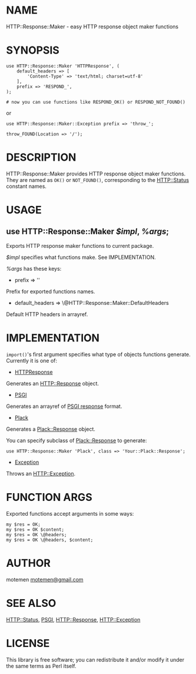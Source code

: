 # NAME

HTTP::Response::Maker - easy HTTP response object maker functions

# SYNOPSIS

    use HTTP::Response::Maker 'HTTPResponse', (
        default_headers => [
            'Content-Type' => 'text/html; charset=utf-8'
        ],
        prefix => 'RESPOND_',
    );

    # now you can use functions like RESPOND_OK() or RESPOND_NOT_FOUND()

or

    use HTTP::Response::Maker::Exception prefix => 'throw_';

    throw_FOUND(Location => '/');

# DESCRIPTION

HTTP::Response::Maker provides HTTP response object maker functions.
They are named as `OK()` or `NOT_FOUND()`, corresponding to
the [HTTP::Status](http://search.cpan.org/perldoc?HTTP::Status) constant names.

# USAGE

## use HTTP::Response::Maker _$impl_, _%args_;

Exports HTTP response maker functions to current package.

_$impl_ specifies what functions make. See IMPLEMENTATION.

_%args_ has these keys:

- prefix => ''

Prefix for exported functions names.

- default\_headers => \\@HTTP::Response::Maker::DefaultHeaders

Default HTTP headers in arrayref.

# IMPLEMENTATION

`import()`'s first argument specifies what type of objects functions generate.
Currently it is one of:

- [HTTPResponse](http://search.cpan.org/perldoc?HTTP::Response::Maker::HTTPResponse)

Generates an [HTTP::Response](http://search.cpan.org/perldoc?HTTP::Response) object.

- [PSGI](http://search.cpan.org/perldoc?HTTP::Response::Maker::PSGI)

Generates an arrayref of [PSGI response](http://search.cpan.org/perldoc?PSGI#The\_Response) format.

- [Plack](http://search.cpan.org/perldoc?HTTP::Response::Maker::Plack)

Generates a [Plack::Response](http://search.cpan.org/perldoc?Plack::Response) object.

You can specify subclass of [Plack::Response](http://search.cpan.org/perldoc?Plack::Response) to generate:

    use HTTP::Response::Maker 'Plack', class => 'Your::Plack::Response';

- [Exception](http://search.cpan.org/perldoc?HTTP::Response::Maker::Exception)

Throws an [HTTP::Exception](http://search.cpan.org/perldoc?HTTP::Exception).

# FUNCTION ARGS

Exported functions accept arguments in some ways:

    my $res = OK;
    my $res = OK $content;
    my $res = OK \@headers;
    my $res = OK \@headers, $content;

# AUTHOR

motemen <motemen@gmail.com>

# SEE ALSO

[HTTP::Status](http://search.cpan.org/perldoc?HTTP::Status), [PSGI](http://search.cpan.org/perldoc?PSGI), [HTTP::Response](http://search.cpan.org/perldoc?HTTP::Response), [HTTP::Exception](http://search.cpan.org/perldoc?HTTP::Exception)

# LICENSE

This library is free software; you can redistribute it and/or modify
it under the same terms as Perl itself.
